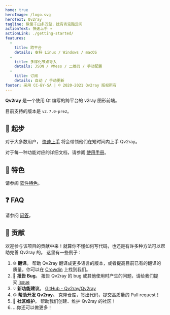 ```yaml
---
home: true
heroImage: /logo.svg
heroText: Qv2ray
tagline: 纵使千山多万壑，犹有青鸾踏云间
actionText: 快速上手 →
actionLink: ./getting-started/
features:
  - 
    title: 跨平台
    details: 支持 Linux / Windows / macOS
  - 
    title: 多样化节点导入
    details: JSON / VMess / 二维码 / 手动配置
  - 
    title: 订阅
    details: 自动 / 手动更新
footer: 采用 CC-BY-SA | © 2020-2021 Qv2ray 版权所有
---
```


**Qv2ray** 是一个使用 Qt 编写的跨平台的 v2ray 图形前端。

目前支持的版本是 `v2.7.0-pre2`。

## 🚀 起步

对于大多数用户， [快速上手](getting-started/README.md) 将会带领他们在短时间内上手 Qv2ray。

对于每一种功能对应的详细文档，请参阅 [使用手册](manual/README.md)。

## 📃 特色

请参阅 [软件特色](features.md)。

## ❓ FAQ

请参阅 [问答](faq/README.md)。

## 👷 贡献

欢迎参与该项目的贡献中来！就算你不懂如何写代码，也还是有许多种方法可以帮助完善 Qv2ray 的。 这里有一些例子：

1. 🌐 **翻译**。 帮助 Qv2ray 翻译成更多语言的版本，或者提高目前已有的翻译的质量。你可以在 [Crowdin](https://translate.qv2ray.net/) 上找到我们。
2. 🐛 **报告 Bug**。 报告 Qv2ray 的 bug 或其他使用时产生的问题，请给我们提交 [issue](https://github.com/Qv2ray/Qv2ray/issues)
3. 💡 **新功能建议**。 [GitHub - Qv2ray/Qv2ray](https://github.com/Qv2ray/Qv2ray)
4. ⚙️ **帮助开发 Qv2ray**。 克隆仓库，签出代码，提交高质量的 Pull request！
5. 📆 **社区维护**。 帮助我们创建、维护 Qv2ray 的社区！
6. ...你还可以做更多！
